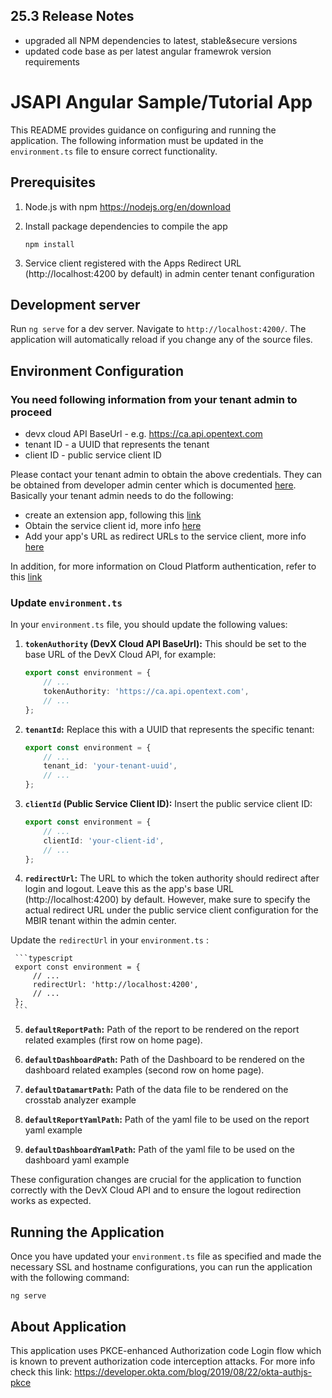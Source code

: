 ## 25.3 Release Notes
* upgraded all NPM dependencies to latest, stable&secure versions
* updated code base as per latest angular framewrok version requirements

# JSAPI Angular Sample/Tutorial App
This README provides guidance on configuring and running the application. The following information must be updated in the `environment.ts` file to ensure correct functionality.

## Prerequisites
1. Node.js with npm
   https://nodejs.org/en/download

2. Install package dependencies to compile the app

    ```shell 
    npm install
    ```
3. Service client registered with the Apps Redirect URL (http://localhost:4200 by default)  in admin center tenant configuration

## Development server

Run `ng serve` for a dev server. Navigate to `http://localhost:4200/`. The application will automatically reload if you change any of the source files.


## Environment Configuration
### You need following information from your tenant admin to proceed
* devx cloud API BaseUrl - e.g. https://ca.api.opentext.com
* tenant ID - a UUID that represents the tenant
* client ID - public service client ID

Please contact your tenant admin to obtain the above credentials. They can be obtained from developer admin center which is documented [here](https://developer.opentext.com/imservices/developertools/developeradmin/documentation/applicationadministration/2). Basically your tenant admin needs to do the following:
* create an extension app, following this [link](https://developer.opentext.com/imservices/developertools/developeradmin/tutorials/createyourfirstapplication/2)
* Obtain the service client id, more info [here](https://developer.opentext.com/imservices/developertools/developeradmin/documentation/tenantidandpassword/2)
* Add your app's URL as redirect URLs to the service client, more info [here](https://developer.opentext.com/imservices/developertools/developeradmin/documentation/tenantidandpassword/2)

In addition, for more information on Cloud Platform authentication, refer to this [link](https://developer.opentext.com/imservices/developertools/developeradmin/documentation/authentication/1)


### Update `environment.ts`

In your `environment.ts` file, you should update the following values:

1. **`tokenAuthority` (DevX Cloud API BaseUrl):** This should be set to the base URL of the DevX Cloud API, for example:
    ```typescript
    export const environment = {
        // ...
        tokenAuthority: 'https://ca.api.opentext.com',
        // ...
    };
    ```

2. **`tenantId`:** Replace this with a UUID that represents the specific tenant:
    ```typescript
    export const environment = {
        // ...
        tenant_id: 'your-tenant-uuid',
        // ...
    };
    ```

3. **`clientId` (Public Service Client ID):** Insert the public service client ID:
    ```typescript
    export const environment = {
        // ...
        clientId: 'your-client-id',
        // ...
    };
    ```

4. **`redirectUrl`:** The URL to which the token authority should redirect after login and logout. Leave this as the app's base URL (http://localhost:4200) by default. However, make sure to specify the actual redirect URL under the public service client configuration for the MBIR tenant within the admin center.

Update the `redirectUrl` in your `environment.ts` :

     ```typescript
     export const environment = {
         // ...
         redirectUrl: 'http://localhost:4200',
         // ...
     };
     ```
5. **`defaultReportPath`:** Path of the report to be rendered on the report related examples (first row on home page).

6. **`defaultDashboardPath`:** Path of the Dashboard to be rendered on the dashboard related examples (second row on home page).

7. **`defaultDatamartPath`:** Path of the data file to be rendered on the crosstab analyzer example

8. **`defaultReportYamlPath`:** Path of the yaml file to be used on the report yaml example

9. **`defaultDashboardYamlPath`:** Path of the yaml file to be used on the dashboard yaml example

These configuration changes are crucial for the application to function correctly with the DevX Cloud API and to ensure the logout redirection works as expected.

## Running the Application 

Once you have updated your `environment.ts` file as specified and made the necessary SSL and hostname configurations, you can run the application with the following command:

```shell
ng serve
```
## About Application 

This application uses PKCE-enhanced Authorization code Login flow which is known to prevent authorization code interception attacks. For more info check this link: https://developer.okta.com/blog/2019/08/22/okta-authjs-pkce
